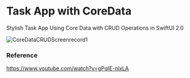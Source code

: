 # Task App with CoreData

Stylish Task App Using Core Data with CRUD Operations in SwiftUI 2.0

![CoreDataCRUDScreenrecord1](https://user-images.githubusercontent.com/3436468/101245383-73cdb980-3747-11eb-865c-ad329945a266.gif)

### Reference

https://www.youtube.com/watch?v=gPqIE-nlxLA
